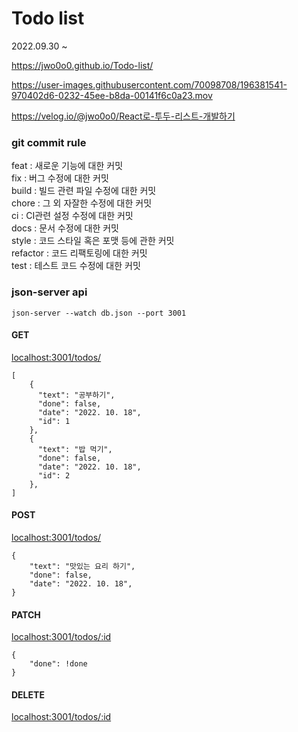 # Todo list
2022.09.30 ~


https://jwo0o0.github.io/Todo-list/

https://user-images.githubusercontent.com/70098708/196381541-970402d6-0232-45ee-b8da-00141f6c0a23.mov


https://velog.io/@jwo0o0/React로-투두-리스트-개발하기

### git commit rule
feat : 새로운 기능에 대한 커밋<br>
fix : 버그 수정에 대한 커밋<br>
build : 빌드 관련 파일 수정에 대한 커밋<br>
chore : 그 외 자잘한 수정에 대한 커밋<br>
ci : CI관련 설정 수정에 대한 커밋<br>
docs : 문서 수정에 대한 커밋<br>
style : 코드 스타일 혹은 포맷 등에 관한 커밋<br>
refactor : 코드 리팩토링에 대한 커밋<br>
test : 테스트 코드 수정에 대한 커밋<br>

### json-server api 
<code>json-server --watch db.json --port 3001</code>
#### GET
[localhost:3001/todos/](http://localhost:3001/todos/)

```
[
    {
      "text": "공부하기",
      "done": false,
      "date": "2022. 10. 18",
      "id": 1
    },
    {
      "text": "밥 먹기",
      "done": false,
      "date": "2022. 10. 18",
      "id": 2
    },
]
```

#### POST
[localhost:3001/todos/](http://localhost:3001/todos/)
```
{
    "text": "맛있는 요리 하기",
    "done": false,
    "date": "2022. 10. 18",
}
```

#### PATCH
[localhost:3001/todos/:id](http://localhost:3001/todos/:id)
```
{
    "done": !done
}
```

#### DELETE
[localhost:3001/todos/:id](http://localhost:3001/todos/:id)

